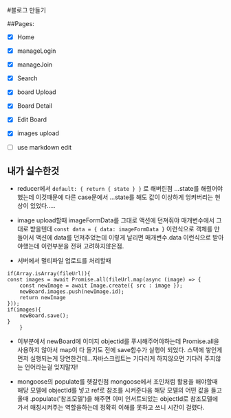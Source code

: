 #블로그 만들기

##Pages:

- [x] Home
- [x] manageLogin
- [x] manageJoin
- [x] Search
- [x] board Upload
- [x] Board Detail
- [x] Edit Board
- [x] images upload
- [ ] use markdown edit


## 내가 실수한것
- reducer에서
`default: {
    return {
        state
    }
}`
로 해버린점
...state를 해줬어야했는데 이것때문에 다른 case문에서 ...state를 해도 값이 이상하게 엉켜버리는 현상이 있었다.....

- image upload할때 imageFormData를 그대로 액션에 던져줘야 매개변수에서 그대로 받을텐데
`const data = {
    data: imageFormData
}`
이런식으로 객체를 만들어서 액션에 data를 던져주었는데 이렇게 날리면 매개변수.data 이런식으로 받아야했는데 이런부분을 전혀 고려하지않은점.

- 서버에서 멀티파일 업로드를 처리할때


```
if(Array.isArray(fileUrl)){
const images = await Promise.all(fileUrl.map(async (image) => {
    const newImage = await Image.create({ src : image });
    newBoard.images.push(newImage.id);
    return newImage
}));
if(images){
    newBoard.save();
}
    }
```

- 이부분에서 newBoard에 이미지 objectid를 푸시해주어야하는데 Promise.all을 사용하지 않아서 map이 다 돌기도 전에 save함수가 실행이 되었다.
스택에 쌓인게 먼저 실행되는게 당연한건데...자바스크립트는 기다리게 하지않으면 기다려 주지않는 언어라는걸 잊지말자!

- mongoose의 populate를 헷갈린점 mongoose에서 조인처럼 활용을 해야할때 해당 모델에 objectId를 넣고 ref로 참조를 시켜준다음 해당 모델의 어떤 값을
들고올때 .populate('참조모델')을 해주면 이미 인서트되있는 objectId로 참조모델에 가서 매칭시켜주는 역할을하는데 정확히 이해를 못하고 쓰니 시간이 걸렸다.
